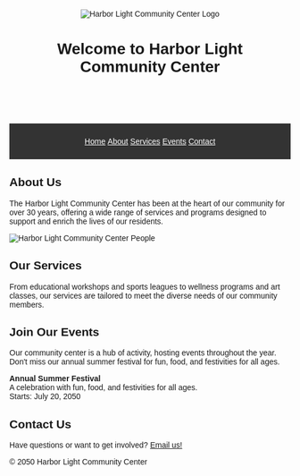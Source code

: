
<html lang="en">
<head>
    <meta charset="UTF-8" />
    <meta name="viewport" content="width=device-width, initial-scale=1.0" />
    <title>Harbor Light Community Center</title>
    <style>
      body {
  font-family: Arial, sans-serif;
    }
  .center-and-space-content {
    text-align: center;
    padding: 10px;
  }
    nav[role="navigation"] {
    background: #333;
    color: #fff;
    text-align: center;
    padding: 10px;
    }
    nav ul {
   list-style: none;
   padding: 0;
    }
   nav ul li {
   display: inline;
   }
   nav ul li a {
    color: #fff;
    ext-decoration: none;
   }
    nav ul li a:hover {
    text-decoration: underline;
    }
    </style>
  </head>
  <body>
    <header>
      <div class="center-and-space-content">
        <img
          src="https://edube.org/uploads/media/default/0001/04/logo.jpg"
          alt="Harbor Light Community Center Logo"
        />
        <h1>Welcome to Harbor Light Community Center</h1>
    </div>
    </header>
    <nav role="navigation">
      <ul>
        <li><a href="#home">Home</a></li>
        <li><a href="#about">About</a></li>
        <li><a href="#services">Services</a></li>
        <li><a href="#events">Events</a></li>
        <li><a href="#contact">Contact</a></li>
      </ul>
    </nav>
    <div class="banner">
      <img
        src="https://edube.org/uploads/media/default/0001/04/decorative-banner.jpg"
        alt=""
        aria-hidden="true"
      />
    </div>
    <main>
      <section id="about">
      <h2>About Us</h2>
     <p>
          The Harbor Light Community Center has been at the heart of our
          community for over 30 years, offering a wide range of services and
          programs designed to support and enrich the lives of our residents.
    </p>
    <img src="https://edube.org/uploads/media/default/0001/04/community-center.jpg"
          alt="Harbor Light Community Center People"/>
      </section>
      <section id="services">
        <h2>Our Services</h2>
        <p>
          From educational workshops and sports leagues to wellness programs and
          art classes, our services are tailored to meet the diverse needs of
          our community members.
        </p>
      </section>
      <section id="events" itemscope itemtype="http://schema.org/Event">
        <h2>Join Our Events</h2>
        <p>
          Our community center is a hub of activity, hosting events throughout
          the year. Don't miss our annual summer festival for fun, food, and
          festivities for all ages.
        </p>
        <p>
          <strong itemprop="name">Annual Summer Festival</strong><br />
          <span itemprop="description"
            >A celebration with fun, food, and festivities for all ages.</span
          ><br />
          Starts:
          <time itemprop="startDate" datetime="2050-07-20">July 20, 2050</time>
        </p>
    </section>
    </main>
    <footer id="contact">
      <h2>Contact Us</h2>
      <p>
        Have questions or want to get involved?
        <a href="mailto:info@harborlight.com">Email us!</a>
      </p>
      <p>© 2050 Harbor Light Community Center</p>
</footer>
</body>
</html>
